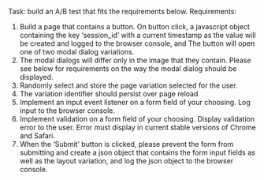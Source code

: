 Task: build an A/B test that fits the requirements below.
Requirements:
1. Build a page that contains a button. On button click, a javascript object containing the key ‘session_id’ with a current timestamp as the value will be created and logged to the browser console, and The button will open one of two modal dialog variations.
2. The modal dialogs will differ only in the image that they contain. Please see below for requirements on the way the modal dialog should be displayed.
3. Randomly select and store the page variation selected for the user.
4. The variation identifier should persist over page reload
5. Implement an input event listener on a form field of your choosing. Log input to the browser console. 
6. Implement validation on a form field of your choosing. Display validation error to the user. Error must display in current stable versions of Chrome and Safari.
7. When the ‘Submit’ button is clicked, please prevent the form from submitting and create a json object that contains the form input fields as well as the layout variation, and log the json object to the browser console.
